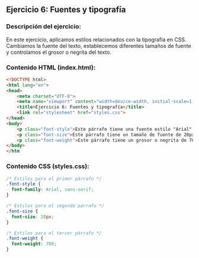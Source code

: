 ## Ejercicio 6: Fuentes y tipografía

### Descripción del ejercicio:

En este ejercicio, aplicamos estilos relacionados con la tipografía en CSS. Cambiamos la fuente del texto, establecemos diferentes tamaños de fuente y controlamos el grosor o negrita del texto.

### Contenido HTML (index.html):

```html
<!DOCTYPE html>
<html lang="en">
<head>
    <meta charset="UTF-8">
    <meta name="viewport" content="width=device-width, initial-scale=1.0">
    <title>Ejercicio 6: Fuentes y tipografía</title>
    <link rel="stylesheet" href="styles.css">
</head>
<body>
    <p class="font-style">Este párrafo tiene una fuente estilo "Arial".</p>
    <p class="font-size">Este párrafo tiene un tamaño de fuente de 20px.</p>
    <p class="font-weight">Este párrafo tiene un grosor o negrita de 700.</p>
</body>
</htm
```

### Contenido CSS (styles.css):

```css
/* Estilos para el primer párrafo */
.font-style {
  font-family: Arial, sans-serif;
}

/* Estilos para el segundo párrafo */
.font-size {
  font-size: 20px;
}

/* Estilos para el tercer párrafo */
.font-weight {
  font-weight: 700;
}
```
